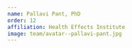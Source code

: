 ```yaml
---
name: Pallavi Pant, PhD
order: 12
affiliation: Health Effects Institute
image: team/avatar--pallavi-pant.jpg
---
```

